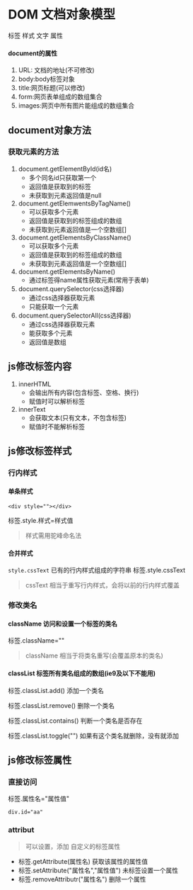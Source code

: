 # DOM 文档对象模型

标签 样式 文字 属性

#### document的属性
1. URL: 文档的地址(不可修改)
2. body:body标签对象
3. title:网页标题(可以修改)
4. form:网页表单组成的数组集合
5. images:网页中所有图片能组成的数组集合

## document对象方法 
### 获取元素的方法
1. document.getElementById(id名)
    * 多个同名id只获取第一个
    * 返回值是获取到的标签
    * 未获取到元素返回值是null
2. document.getElemwentsByTagName()
    * 可以获取多个元素
    * 返回值是获取到的标签组成的数组
    * 未获取到元素返回值是一个空数组[]
3. document.getElementsByClassName()
    * 可以获取多个元素
    * 返回值是获取到的标签组成的数组
    * 未获取到元素返回值是一个空数组[]
4. document.getElementsByName()
    * 通过标签得name属性获取元素(常用于表单)
5. document.querySelector(css选择器)
    * 通过css选择器获取元素
    * 只能获取一个元素
6. document.querySelectorAll(css选择器)
    * 通过css选择器获取元素
    * 能获取多个元素
    * 返回值是数组

## js修改标签内容
1. innerHTML
    * 会输出所有内容(包含标签、空格、换行)
    * 赋值时可以解析标签
2. innerText
    * 会获取文本(只有文本，不包含标签)
    * 赋值时不能解析标签

## js修改标签样式
### 行内样式
#### 单条样式
```
<div style=""></div>
```
标签.style.样式=样式值
> 样式需用驼峰命名法

#### 合并样式
`style.cssText` 已有的行内样式组成的字符串
标签.style.cssText
> cssText 相当于重写行内样式，会将以前的行内样式覆盖

### 修改类名
#### className 访问和设置一个标签的类名
标签.className=""
> className 相当于将类名重写(会覆盖原本的类名)

#### classList  标签所有类名组成的数组(ie9及以下不能用)
标签.classList.add() 添加一个类名

标签.classList.remove() 删除一个类名

标签.classList.contains() 判断一个类名是否存在

标签.classList.toggle("") 如果有这个类名就删除，没有就添加


## js修改标签属性
### 直接访问
标签.属性名="属性值"
```
div.id="aa"
```

### attribut
> 可以设置，添加 自定义的标签属性

* 标签.getAttribute(属性名) 获取该属性的属性值
* 标签.setAttribute("属性名","属性值") 未标签设置一个属性
* 标签.removeAttributr("属性名") 删除一个属性